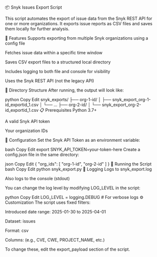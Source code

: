 📦 Snyk Issues Export Script

This script automates the export of issue data from the Snyk REST API for one or more organizations. It exports issue reports as CSV files and saves them locally for further analysis.

🔧 Features
Supports exporting from multiple Snyk organizations using a config file

Fetches issue data within a specific time window

Saves CSV export files to a structured local directory

Includes logging to both file and console for visibility

Uses the Snyk REST API (not the legacy API)

📁 Directory Structure
After running, the output will look like:

python
Copy
Edit
snyk_exports/
├── org-1-id/
│   ├── snyk_export_org-1-id_exportid_1.csv
│   └── ...
├── org-2-id/
│   └── snyk_export_org-2-id_exportid_1.csv
📋 Prerequisites
Python 3.7+

A valid Snyk API token

Your organization IDs

📂 Configuration
Set the Snyk API Token as an environment variable:

bash
Copy
Edit
export SNYK_API_TOKEN=your-token-here
Create a config.json file in the same directory:

json
Copy
Edit
{
  "org_ids": [
    "org-1-id",
    "org-2-id"
  ]
}
🚀 Running the Script
bash
Copy
Edit
python snyk_export.py
🧾 Logging
Logs to snyk_export.log

Also logs to the console (stdout)

You can change the log level by modifying LOG_LEVEL in the script:

python
Copy
Edit
LOG_LEVEL = logging.DEBUG  # For verbose logs
⚙️ Customization
The script uses fixed filters:

Introduced date range: 2025-01-30 to 2025-04-01

Dataset: issues

Format: csv

Columns: (e.g., CVE, CWE, PROJECT_NAME, etc.)

To change these, edit the export_payload section of the script.
